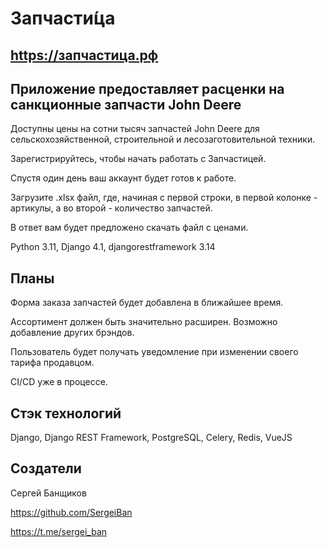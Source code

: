 
# Запчасти́ца

## https://запчастица.рф

## Приложение предоставляет расценки на санкционные запчасти John Deere

Доступны цены на сотни тысяч запчастей John Deere для сельскохозяйственной, строительной и лесозаготовительной техники.

Зарегистрируйтесь, чтобы начать работать с Запчастицей.

Спустя один день ваш аккаунт будет готов к работе.

Загрузите .xlsx файл, где, начиная с первой строки, в первой колонке - артикулы, а во второй - количество запчастей.

В ответ вам будет предложено скачать файл с ценами.

Python 3.11, Django 4.1, djangorestframework 3.14


## Планы

Форма заказа запчастей будет добавлена в ближайшее время.

Ассортимент должен быть значительно расширен. Возможно добавление других брэндов.

Пользователь будет получать уведомление при изменении своего тарифа продавцом.

CI/CD уже в процессе.

## Стэк технологий

Django, Django REST Framework, PostgreSQL, Celery, Redis, VueJS


## Создатели

Сергей Банщиков

https://github.com/SergeiBan

https://t.me/sergei_ban